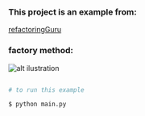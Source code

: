 ### This project is an example from: 
[refactoringGuru](https://refactoring.guru/pt-br/design-patterns/factory-method) 

### factory method: 
 
 ![alt ilustration](https://refactoring.guru/images/patterns/diagrams/factory-method/example.png, "from refactoring Guru")  

```bash

# to run this example

$ python main.py

```




